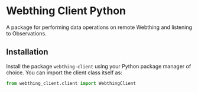 # Webthing Client Python

A package for performing data operations on remote Webthing and listening to Observations.

## Installation

Install the package `webthing-client` using your Python package manager of choice.
You can import the client class itself as:
```python
from webthing_client.client import WebthingClient
```
